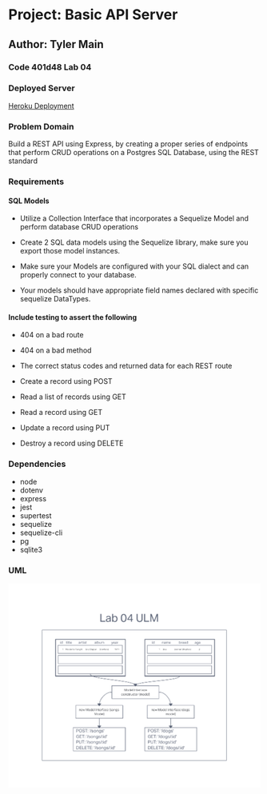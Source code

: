 # Project: Basic API Server

## Author: Tyler Main

### Code 401d48 Lab 04

### Deployed Server

[Heroku Deployment](https://tlm-api-server.herokuapp.com/)

### Problem Domain

Build a REST API using Express, by creating a proper series of endpoints that perform CRUD operations on a Postgres SQL Database, using the REST standard

### Requirements

#### SQL Models

- Utilize a Collection Interface that incorporates a Sequelize Model and perform database CRUD operations

- Create 2 SQL data models using the Sequelize library, make sure you export those model instances.

- Make sure your Models are configured with your SQL dialect and can properly connect to your database.

- Your models should have appropriate field names declared with specific sequelize DataTypes.

#### Include testing to assert the following

- 404 on a bad route

- 404 on a bad method

- The correct status codes and returned data for each REST route

- Create a record using POST

- Read a list of records using GET

- Read a record using GET

- Update a record using PUT

- Destroy a record using DELETE

### Dependencies

- node
- dotenv
- express
- jest
- supertest
- sequelize
- sequelize-cli
- pg
- sqlite3

### UML

![Lab 4 UML](./imgs/Lab04ULM.png)
